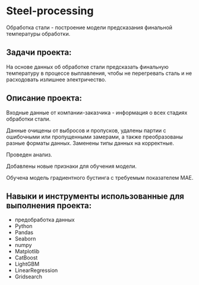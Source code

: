 # Steel-processing
Обработка стали - построение модели предсказания финальной температуры обработки.

## Задачи проекта: 
На основе данных об обработке стали предсказать финальную температуру в процессе выплавления, чтобы не перегревать сталь и не расходовать излишнее электричество.

## Описание проекта:
Входные данные от компании-заказчика - информация о всех стадиях обработки стали.

Данные очищены от выбросов и пропусков, удалены партии с ошибочными или пропущенными замерами, а также преобразованы разные форматы данных. Заменены типы данных на корректные.  

Проведен анализ. 

Добавлены новые признаки для обучения модели. 

Обучена модель градиентного бустинга с требуемым показателем МАЕ.


## Навыки и инструменты использованные для выполнения проекта:
- предобработка данных
- Python
- Pandas
- Seaborn
- numpy
- Matplotlib
- CatBoost
- LightGBM
- LinearRegression
- Gridsearch
